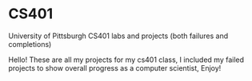# CS401
University of Pittsburgh CS401 labs and projects (both failures and completions)

Hello! These are all my projects for my cs401 class, I included my failed projects to show overall progress as a computer scientist, Enjoy!
